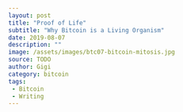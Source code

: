 ```yaml
---
layout: post
title: "Proof of Life"
subtitle: "Why Bitcoin is a Living Organism"
date: 2019-08-07
description: ""
image: /assets/images/btc07-bitcoin-mitosis.jpg
source: TODO
author: Gigi
category: bitcoin
tags:
 - Bitcoin
 - Writing
---
```


